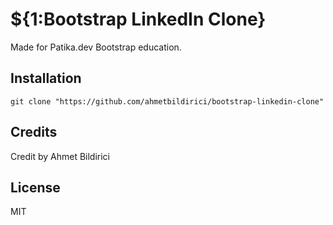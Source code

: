 # ${1:Bootstrap LinkedIn Clone}

Made for Patika.dev Bootstrap education.

## Installation

`git clone "https://github.com/ahmetbildirici/bootstrap-linkedin-clone"`

## Credits

Credit by Ahmet Bildirici

## License

MIT
